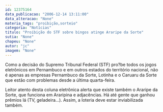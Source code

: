 ```yaml
---
id: 12375164
data_publicacao: "2006-12-14 13:11:00"
data_alteracao: "None"
materia_tags: "proibição,sorteio"
categoria: "Notícias"
titulo: "Proibição do STF sobre bingos atinge Araripe da Sorte"
sutia: "None"
chapeu: "None"
autor: "jc"
imagem: "None"
---
```

<p>Como a decis&atilde;o do Supremo Tribunal Federal (STF) pro?be todos os jogos eletr&ocirc;nicos em Pernambuco e em outros estados do territ&oacute;rio nacional, n&atilde;o &eacute; apenas as empresas Pernambuco da Sorte, Lotinha e o Caruaru da Sorte que est&atilde;o com problemas desde a &uacute;ltima quarta-feira.</p>

<p>Leitor atento desta coluna eletr&ocirc;nica alerta que existe tamb&eacute;m o Araripe da Sorte, que funciona em Araripina e adjac&ecirc;ncias. H&aacute; at&eacute; gente que ganhou pr&ecirc;mios l&aacute; (TV, geladeira...). Assim, a loteria deve estar inviabilizada tamb&eacute;m.</p>
